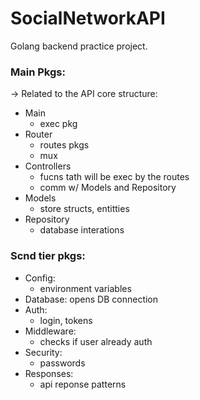 # SocialNetworkAPI
Golang backend practice project. 

### Main Pkgs:

-> Related to the API core structure:

- Main
    - exec pkg
- Router
    - routes pkgs
    - mux
- Controllers
    - fucns tath will be exec by the routes
    - comm w/ Models and Repository
- Models
    - store structs, entitties
- Repository
    - database interations


### Scnd tier pkgs:

- Config:
    - environment variables
- Database:
      opens DB connection
- Auth:
    - login, tokens
- Middleware:
    - checks if user already auth
- Security:
    - passwords
- Responses:
    - api reponse patterns